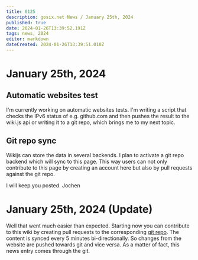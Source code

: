 ```yaml
---
title: 0125
description: gosix.net News / January 25th, 2024 
published: true
date: 2024-01-26T13:39:52.191Z
tags: news, 2024
editor: markdown
dateCreated: 2024-01-26T13:39:51.010Z
---
```


# January 25th, 2024
## Automatic websites test
I'm currently working on automatic websites tests. I'm writing a script that checks the IPv6 status of e.g. github.com and then pushes the result to the wiki.js api or writing it to a git repo, which brings me to my next topic.

## Git repo sync
Wikijs can store the data in several backends. I plan to activate a git repo backend which will sync to this page. This way users can not only contribute to this page by creating an account here but also by pull requests against the git repo.

I will keep you posted.
Jochen

# January 25th, 2024 (Update)
Well that went much easier than expected. Starting now you can contribute to this wiki by creating pull requests to the corresponding [git repo](https://github.com/imp1sh/gosix.net). The content is synced every 5 minutes bi-directionally. So changes from the website are pushed towards git and vice versa. As a matter of fact, this news entry comes through the git.
